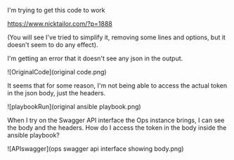 I'm trying to get this code to work

https://www.nicktailor.com/?p=1888

(You will see I've tried to simplify it, removing some lines and options, but it doesn't seem to do any effect).

I'm getting an error that it doesn't see any json in the output.

![OriginalCode](original code.png)

It seems that for some reason, I'm not being able to access the actual token in the json body, just the headers.

![playbookRun](original ansible playbook.png)

When I try on the Swagger API interface the Ops instance brings, I can see the body and the headers. How do I access the token in the body inside the ansible playbook?

![APIswagger](ops swagger api interface showing body.png)
